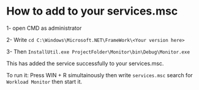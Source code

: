 # How to add to your services.msc
1- open CMD as administrator

2- Write `cd C:\Windows\Microsoft.NET\FrameWork\<Your version here>`

3- Then `InstallUtil.exe ProjectFolder\Monitor\bin\Debug\Monitor.exe`

This has added the service successfully to your services.msc. 

To run it: Press WIN + R simultainously then write `services.msc` search for `Workload Monitor` then start it.
